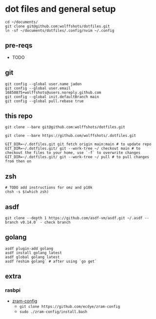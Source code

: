 # dot files and general setup

```shell
cd ~/documents/
git clone git@github.com:wolffshots/dotfiles.git 
ln -sf ~/documents/dotfiles/.config/nvim ~/.config
```

## pre-reqs
- TODO

## git

```shell
git config --global user.name jadon
git config --global user.email 16850875+wolffshots@users.noreply.github.com 
git config --global init.defaultBranch main
git config --global pull.rebase true
```

## this repo

```shell
git clone --bare git@github.com:wolffshots/dotfiles.git 
```
```shell
git clone --bare https://github.com/wolffshots/.dotfiles.git
```
```shell
GIT_DIR=~/.dotfiles.git git fetch origin main:main # to update repo
GIT_DIR=~/.dotfiles.git/ git --work-tree ~/ checkout main # to checkout the files to your home, use `-f` to overwrite changes
GIT_DIR=~/.dotfiles.git/ git --work-tree ~/ pull # to pull changes from then on
```

## zsh

```shell
# TODO add instructions for omz and p10k
chsh -s $(which zsh)
```

## asdf

```shell 
git clone --depth 1 https://github.com/asdf-vm/asdf.git ~/.asdf --branch v0.14.0` - check branch
```

## golang

```shell
asdf plugin-add golang
asdf install golang latest
asdf global golang latest
asdf reshim golang` # after using `go get`
```

## extra
### rasbpi
- [zram-config](https://github.com/ecdye/zram-config) 
    - `git clone https://github.com/ecdye/zram-config`
    - `sudo ./zram-config/install.bash` 

